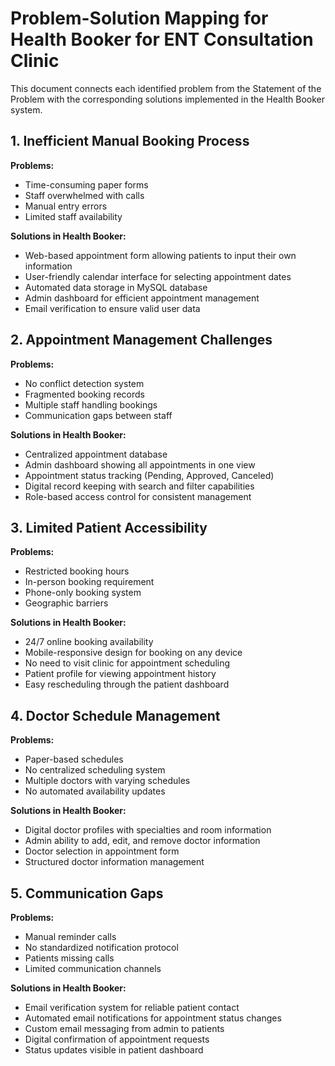 # Problem-Solution Mapping for Health Booker for ENT Consultation Clinic

This document connects each identified problem from the Statement of the Problem with the corresponding solutions implemented in the Health Booker system.

## 1. Inefficient Manual Booking Process

**Problems:**
- Time-consuming paper forms
- Staff overwhelmed with calls
- Manual entry errors
- Limited staff availability

**Solutions in Health Booker:**
- Web-based appointment form allowing patients to input their own information
- User-friendly calendar interface for selecting appointment dates
- Automated data storage in MySQL database
- Admin dashboard for efficient appointment management
- Email verification to ensure valid user data

## 2. Appointment Management Challenges

**Problems:**
- No conflict detection system
- Fragmented booking records
- Multiple staff handling bookings
- Communication gaps between staff

**Solutions in Health Booker:**
- Centralized appointment database
- Admin dashboard showing all appointments in one view
- Appointment status tracking (Pending, Approved, Canceled)
- Digital record keeping with search and filter capabilities
- Role-based access control for consistent management

## 3. Limited Patient Accessibility

**Problems:**
- Restricted booking hours
- In-person booking requirement
- Phone-only booking system
- Geographic barriers

**Solutions in Health Booker:**
- 24/7 online booking availability
- Mobile-responsive design for booking on any device
- No need to visit clinic for appointment scheduling
- Patient profile for viewing appointment history
- Easy rescheduling through the patient dashboard

## 4. Doctor Schedule Management

**Problems:**
- Paper-based schedules
- No centralized scheduling system
- Multiple doctors with varying schedules
- No automated availability updates

**Solutions in Health Booker:**
- Digital doctor profiles with specialties and room information
- Admin ability to add, edit, and remove doctor information
- Doctor selection in appointment form
- Structured doctor information management

## 5. Communication Gaps

**Problems:**
- Manual reminder calls
- No standardized notification protocol
- Patients missing calls
- Limited communication channels

**Solutions in Health Booker:**
- Email verification system for reliable patient contact
- Automated email notifications for appointment status changes
- Custom email messaging from admin to patients
- Digital confirmation of appointment requests
- Status updates visible in patient dashboard 